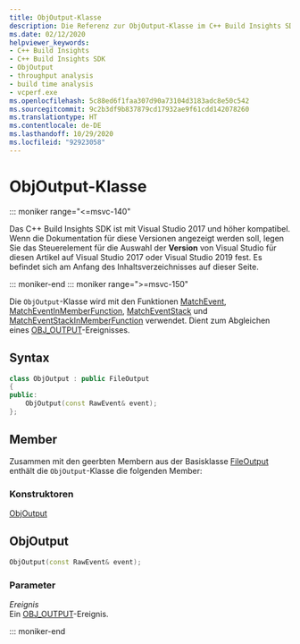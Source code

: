 ```yaml
---
title: ObjOutput-Klasse
description: Die Referenz zur ObjOutput-Klasse im C++ Build Insights SDK.
ms.date: 02/12/2020
helpviewer_keywords:
- C++ Build Insights
- C++ Build Insights SDK
- ObjOutput
- throughput analysis
- build time analysis
- vcperf.exe
ms.openlocfilehash: 5c88ed6f1faa307d90a73104d3183adc8e50c542
ms.sourcegitcommit: 9c2b3df9b837879cd17932ae9f61cdd142078260
ms.translationtype: HT
ms.contentlocale: de-DE
ms.lasthandoff: 10/29/2020
ms.locfileid: "92923058"
---
```

# <a name="objoutput-class"></a>ObjOutput-Klasse

::: moniker range="<=msvc-140"

Das C++ Build Insights SDK ist mit Visual Studio 2017 und höher kompatibel. Wenn die Dokumentation für diese Versionen angezeigt werden soll, legen Sie das Steuerelement für die Auswahl der **Version** von Visual Studio für diesen Artikel auf Visual Studio 2017 oder Visual Studio 2019 fest. Es befindet sich am Anfang des Inhaltsverzeichnisses auf dieser Seite.

::: moniker-end
::: moniker range=">=msvc-150"

Die `ObjOutput`-Klasse wird mit den Funktionen [MatchEvent](../functions/match-event.md), [MatchEventInMemberFunction](../functions/match-event-in-member-function.md), [MatchEventStack](../functions/match-event-stack.md) und [MatchEventStackInMemberFunction](../functions/match-event-stack-in-member-function.md) verwendet. Dient zum Abgleichen eines [OBJ_OUTPUT](../event-table.md#obj-output)-Ereignisses.

## <a name="syntax"></a>Syntax

```cpp
class ObjOutput : public FileOutput
{
public:
    ObjOutput(const RawEvent& event);
};
```

## <a name="members"></a>Member

Zusammen mit den geerbten Membern aus der Basisklasse [FileOutput](file-output.md) enthält die `ObjOutput`-Klasse die folgenden Member:

### <a name="constructors"></a>Konstruktoren

[ObjOutput](#obj-output)

## <a name="objoutput"></a><a name="obj-output"></a> ObjOutput

```cpp
ObjOutput(const RawEvent& event);
```

### <a name="parameters"></a>Parameter

*Ereignis*\
Ein [OBJ_OUTPUT](../event-table.md#obj-output)-Ereignis.

::: moniker-end
